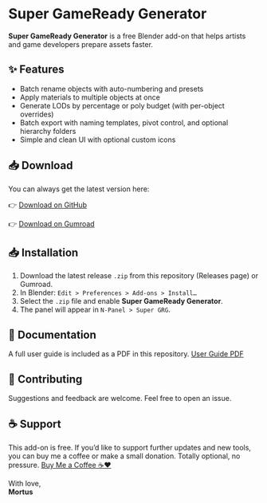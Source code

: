 # Super GameReady Generator

**Super GameReady Generator** is a free Blender add-on that helps artists and game developers prepare assets faster.

## ✨ Features
- Batch rename objects with auto-numbering and presets
- Apply materials to multiple objects at once
- Generate LODs by percentage or poly budget (with per-object overrides)
- Batch export with naming templates, pivot control, and optional hierarchy folders
- Simple and clean UI with optional custom icons

## 📥 Download

You can always get the latest version here:  

👉 [Download on GitHub](https://github.com/atomicshikai/Super-GRG-GameReadyGenerator/releases/latest)

👉 [Download on Gumroad](https://mortus.gumroad.com/l/super-grg)


## 📥 Installation
1. Download the latest release `.zip` from this repository (Releases page) or Gumroad.
2. In Blender: `Edit > Preferences > Add-ons > Install…`
3. Select the `.zip` file and enable **Super GameReady Generator**.
4. The panel will appear in `N-Panel > Super GRG`.

## 📖 Documentation
A full user guide is included as a PDF in this repository.
[User Guide PDF](https://github.com/atomicshikai/Super-GRG-GameReadyGenerator/blob/main/Super-GRG_User-Guide.pdf)

## 🤝 Contributing
Suggestions and feedback are welcome. Feel free to open an issue.

## ☕ Support
This add-on is free. If you’d like to support further updates and new tools, you can buy me a coffee or make a small donation. Totally optional, no pressure.
[Buy Me a Coffee ☕❤️](https://buymeacoffee.com/mortus)



With love,  
**Mortus**

